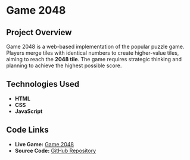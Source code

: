 # Game 2048

## Project Overview
Game 2048 is a web-based implementation of the popular puzzle game. Players merge tiles with identical numbers to create higher-value tiles, aiming to reach the **2048 tile**. The game requires strategic thinking and planning to achieve the highest possible score.

## Technologies Used
- **HTML**
- **CSS**
- **JavaScript**

## Code Links
- **Live Game:** [Game 2048](https://shmyhelskiy.github.io/Game_2048/)
- **Source Code:** [GitHub Repository](https://github.com/Shmyhelskiy/Game_2048)
